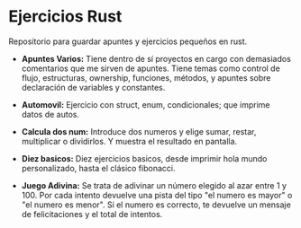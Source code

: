 # Ejercicios Rust

Repositorio para guardar apuntes y ejercicios pequeños en rust.

* __Apuntes Varios:__ Tiene dentro de sí proyectos en cargo con demasiados comentarios que me sirven de apuntes. Tiene temas como control de flujo,
  estructuras, ownership, funciones, métodos, y apuntes sobre declaración de variables y constantes.
  
* __Automovil:__ Ejercicio con struct, enum, condicionales; que imprime datos de autos.

* __Calcula dos num:__ Introduce dos numeros y elige sumar, restar, multiplicar o dividirlos. Y muestra el
  resultado en pantalla.
  
* __Diez basicos:__ Diez ejercicios basicos, desde imprimir hola mundo personalizado, hasta el clásico fibonacci. 

* __Juego Adivina:__ Se trata de adivinar un número elegido al azar entre 1 y 100. Por cada intento devuelve
  una pista del tipo "el numero es mayor" o "el numero es menor". Si el numero es correcto, te devuelve un
  mensaje de felicitaciones y el total de intentos.
